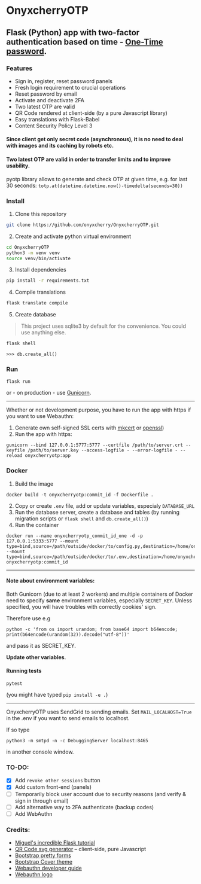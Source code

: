 # OnyxcherryOTP

## Flask (Python) app with two-factor authentication based on time - [One-Time password](https://en.wikipedia.org/wiki/One-time_password).

### Features

* Sign in, register, reset password panels
* Fresh login requirement to crucial operations
* Reset password by email
* Activate and deactivate 2FA
* Two latest OTP are valid
* QR Code rendered at client-side (by a pure Javascript library)
* Easy translations with Flask-Babel
* Content Security Policy Level 3

#### Since client get only secret code (asynchronous), it is no need to deal with images and its caching by robots etc.

#### Two latest OTP are valid in order to transfer limits and to improve usability.

pyotp library allows to generate and check OTP at given time, e.g. for last 30 seconds:
 `totp.at(datetime.datetime.now()-timedelta(seconds=30))`

### Install

1. Clone this repository

``` bash
git clone https://github.com/onyxcherry/OnyxcherryOTP.git
```

2. Create and activate python virtual environment

``` bash
cd OnyxcherryOTP
python3 -m venv venv
source venv/bin/activate
```

3. Install dependencies

``` bash
pip install -r requirements.txt
```

4. Compile translations

``` bash
flask translate compile
```

5. Create database

> This project uses sqlite3 by default for the convenience. You could use anything else.

``` bash
flask shell
```

``` python3
>>> db.create_all()
```

### Run
```
flask run
```

or - on production - use [Gunicorn](https://gunicorn.org/).

---
Whether or not development purpose, you have to run the app with https if you want to use Webauthn: 
1. Generate own self-signed SSL certs with [mkcert](https://github.com/FiloSottile/mkcert) or [openssl](https://devcenter.heroku.com/articles/ssl-certificate-self))
2. Run the app with https:
```
gunicorn --bind 127.0.0.1:5777:5777 --certfile /path/to/server.crt --keyfile /path/to/server.key --access-logfile - --error-logfile - --reload onyxcherryotp:app
```

### Docker
1. Build the image
```
docker build -t onyxcherryotp:commit_id -f Dockerfile .
```
2. Copy or create `.env` file, add or update variables, especialy `DATABASE_URL`
3. Run the database server, create a database and tables (by running migration scripts or `flask shell` and `db.create_all()`)
3. Run the container
```
docker run --name onyxcherryotp_commit_id_one -d -p 127.0.0.1:5333:5777 --mount type=bind,source=/path/outside/docker/to/config.py,destination=/home/onyxcherry/OnyxcherryOTP/config.py,readonly --mount type=bind,source=/path/outside/docker/to/.env,destination=/home/onyxcherry/OnyxcherryOTP/.env,readonly onyxcherryotp:commit_id
```

---

#### Note about environment variables:
Both Gunicorn (due to at least 2 workers) and multiple containers of Docker need to specify **same** environment variables, especially `SECRET_KEY`. Unless specified, you will have troubles with correctly cookies' sign.

Therefore use e.g
```
python -c 'from os import urandom; from base64 import b64encode; print(b64encode(urandom(32)).decode("utf-8"))'
```
and pass it as SECRET_KEY.  

**Update other variables**.


#### Running tests
```
pytest
```
(you might have typed `pip install -e .`)

---

OnyxcherryOTP uses SendGrid to sending emails. Set `MAIL_LOCALHOST=True` in the .env if you want to send emails to localhost.

If so type 

``` 
python3 -m smtpd -n -c DebuggingServer localhost:8465
```

in another console window.

### TO-DO:

* [x] Add `revoke other sessions` button
* [x] Add custom front-end (panels)
* [ ] Temporarily block user account due to security reasons (and verify & sign in through email)
* [ ] Add alternative way to 2FA authenticate (backup codes)
* [ ] Add WebAuthn 

### Credits:

* [Miguel's incredible Flask tutorial](https://blog.miguelgrinberg.com/post/the-flask-mega-tutorial-part-i-hello-world)
* [QR Code svg generator](https://github.com/datalog/qrcode-svg) – client-side, pure Javascript
* [Bootstrap pretty forms](https://www.bootstrapdash.com/product/free-bootstrap-login/)
* [Bootstrap Cover theme](https://getbootstrap.com/docs/4.5/examples/cover/)
* [Webauthn developer guide](https://developers.yubico.com/WebAuthn/)
* [Webauthn logo](https://github.com/samuelweiler/webauthn-logos)
